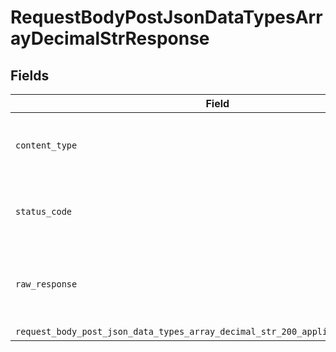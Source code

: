 # RequestBodyPostJsonDataTypesArrayDecimalStrResponse


## Fields

| Field                                                                                                                                                                            | Type                                                                                                                                                                             | Required                                                                                                                                                                         | Description                                                                                                                                                                      |
| -------------------------------------------------------------------------------------------------------------------------------------------------------------------------------- | -------------------------------------------------------------------------------------------------------------------------------------------------------------------------------- | -------------------------------------------------------------------------------------------------------------------------------------------------------------------------------- | -------------------------------------------------------------------------------------------------------------------------------------------------------------------------------- |
| `content_type`                                                                                                                                                                   | *String*                                                                                                                                                                         | :heavy_check_mark:                                                                                                                                                               | HTTP response content type for this operation                                                                                                                                    |
| `status_code`                                                                                                                                                                    | *Integer*                                                                                                                                                                        | :heavy_check_mark:                                                                                                                                                               | HTTP response status code for this operation                                                                                                                                     |
| `raw_response`                                                                                                                                                                   | [Faraday::Response](https://www.rubydoc.info/gems/faraday/Faraday/Response)                                                                                                      | :heavy_minus_sign:                                                                                                                                                               | Raw HTTP response; suitable for custom response parsing                                                                                                                          |
| `request_body_post_json_data_types_array_decimal_str_200_application_json_object`                                                                                                | [T.nilable(Operations::RequestBodyPostJSONDataTypesArrayDecimalStr200ApplicationJSON)](../../models/operations/requestbodypostjsondatatypesarraydecimalstr200applicationjson.md) | :heavy_minus_sign:                                                                                                                                                               | OK                                                                                                                                                                               |